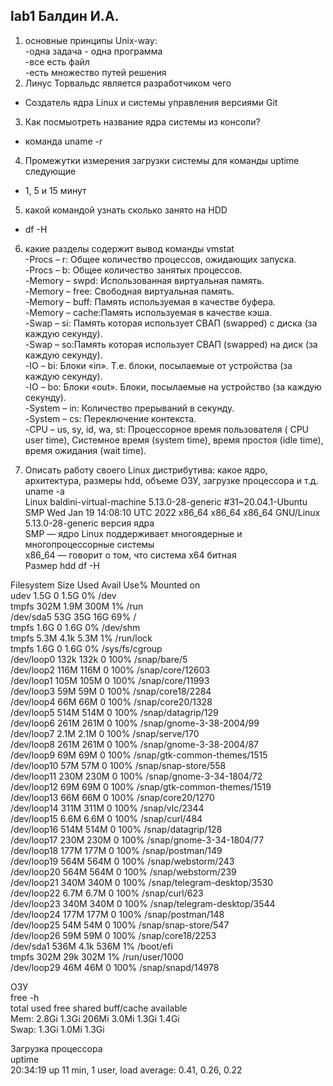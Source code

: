 ## lab1 Балдин И.А.
1) основные принципы Unix-way: <br />
-одна задача - одна программа  <br />
-все есть файл <br />
-есть множество путей решения  <br />
2) Линус Торвальдс является разработчиком чего <br />
- Создатель ядра Linux и системы управления версиями Git <br />
3) Как посмыотреть название ядра системы из консоли? <br />
- команда uname -r <br />
4) Промежутки измерения загрузки системы для команды uptime следующие <br />
- 1, 5 и 15 минут  <br />
5) какой командой узнать сколько занято на HDD <br />
- df -H <br />
6) какие разделы содержит вывод команды vmstat <br />
-Procs – r: Общее количество процессов, ожидающих запуска. <br />
-Procs – b: Общее количество занятых процессов. <br />
-Memory – swpd: Использованная виртуальная память. <br />
-Memory – free: Свободная виртуальная память. <br />
-Memory – buff: Память используемая в качестве буфера. <br />
-Memory – cache:Память используемая в качестве кэша. <br />
-Swap – si: Память которая использует СВАП (swapped) с диска (за каждую секунду). <br />
-Swap – so:Память которая использует СВАП (swapped) на диск (за каждую секунду). <br />
-IO – bi: Блоки «in». Т.е. блоки, посылаемые от устройства (за каждую секунду). <br />
-IO – bo: Блоки «out». Блоки, посылаемые на устройство (за каждую секунду). <br />
-System – in:  Количество прерываний в секунду. <br />
-System – cs: Переключение контекста. <br />
-CPU – us, sy, id, wa, st: Процессорное время пользователя ( CPU user time), Системное время (system time), время простоя (idle time), время ожидания (wait time). <br />

7) Описать работу своего Linux дистрибутива: какое ядро, архитектура, размеры hdd, объеме ОЗУ, загрузке процессора и т.д. <br />
 uname -a <br />
 Linux baldini-virtual-machine 5.13.0-28-generic #31~20.04.1-Ubuntu SMP Wed Jan 19 14:08:10 UTC 2022 x86_64 x86_64 x86_64 GNU/Linux <br />
5.13.0-28-generic версия ядра <br />
SMP — ядро Linux поддерживает многоядерные и многопроцессорные системы <br />
x86_64 — говорит о том, что система x64 битная <br />
Размер hdd
df -H <br />

Filesystem      Size  Used Avail Use% Mounted on <br />
udev            1.5G     0  1.5G   0% /dev <br />
tmpfs           302M  1.9M  300M   1% /run <br />
/dev/sda5        53G   35G   16G  69% / <br />
tmpfs           1.6G     0  1.6G   0% /dev/shm <br />
tmpfs           5.3M  4.1k  5.3M   1% /run/lock <br />
tmpfs           1.6G     0  1.6G   0% /sys/fs/cgroup <br />
/dev/loop0      132k  132k     0 100% /snap/bare/5 <br />
/dev/loop2      116M  116M     0 100% /snap/core/12603 <br />
/dev/loop1      105M  105M     0 100% /snap/core/11993 <br />
/dev/loop3       59M   59M     0 100% /snap/core18/2284 <br />
/dev/loop4       66M   66M     0 100% /snap/core20/1328 <br />
/dev/loop5      514M  514M     0 100% /snap/datagrip/129 <br />
/dev/loop6      261M  261M     0 100% /snap/gnome-3-38-2004/99 <br />
/dev/loop7      2.1M  2.1M     0 100% /snap/serve/170 <br />
/dev/loop8      261M  261M     0 100% /snap/gnome-3-38-2004/87 <br />
/dev/loop9       69M   69M     0 100% /snap/gtk-common-themes/1515 <br />
/dev/loop10      57M   57M     0 100% /snap/snap-store/558 <br />
/dev/loop11     230M  230M     0 100% /snap/gnome-3-34-1804/72 <br />
/dev/loop12      69M   69M     0 100% /snap/gtk-common-themes/1519 <br />
/dev/loop13      66M   66M     0 100% /snap/core20/1270 <br />
/dev/loop14     311M  311M     0 100% /snap/vlc/2344 <br />
/dev/loop15     6.6M  6.6M     0 100% /snap/curl/484 <br />
/dev/loop16     514M  514M     0 100% /snap/datagrip/128 <br />
/dev/loop17     230M  230M     0 100% /snap/gnome-3-34-1804/77 <br />
/dev/loop18     177M  177M     0 100% /snap/postman/149 <br />
/dev/loop19     564M  564M     0 100% /snap/webstorm/243 <br />
/dev/loop20     564M  564M     0 100% /snap/webstorm/239 <br />
/dev/loop21     340M  340M     0 100% /snap/telegram-desktop/3530 <br />
/dev/loop22     6.7M  6.7M     0 100% /snap/curl/623 <br />
/dev/loop23     340M  340M     0 100% /snap/telegram-desktop/3544 <br />
/dev/loop24     177M  177M     0 100% /snap/postman/148 <br />
/dev/loop25      54M   54M     0 100% /snap/snap-store/547 <br />
/dev/loop26      59M   59M     0 100% /snap/core18/2253 <br />
/dev/sda1       536M  4.1k  536M   1% /boot/efi <br />
tmpfs           302M   29k  302M   1% /run/user/1000 <br />
/dev/loop29      46M   46M     0 100% /snap/snapd/14978 <br />

ОЗУ  <br />
free -h <br />
             total        used        free      shared  buff/cache   available <br />
Mem:          2.8Gi       1.3Gi       206Mi       3.0Mi       1.3Gi       1.4Gi <br />
Swap:         1.3Gi       1.0Mi       1.3Gi <br />

Загрузка процессора <br />
uptime <br />
20:34:19 up 11 min,  1 user,  load average: 0.41, 0.26, 0.22
